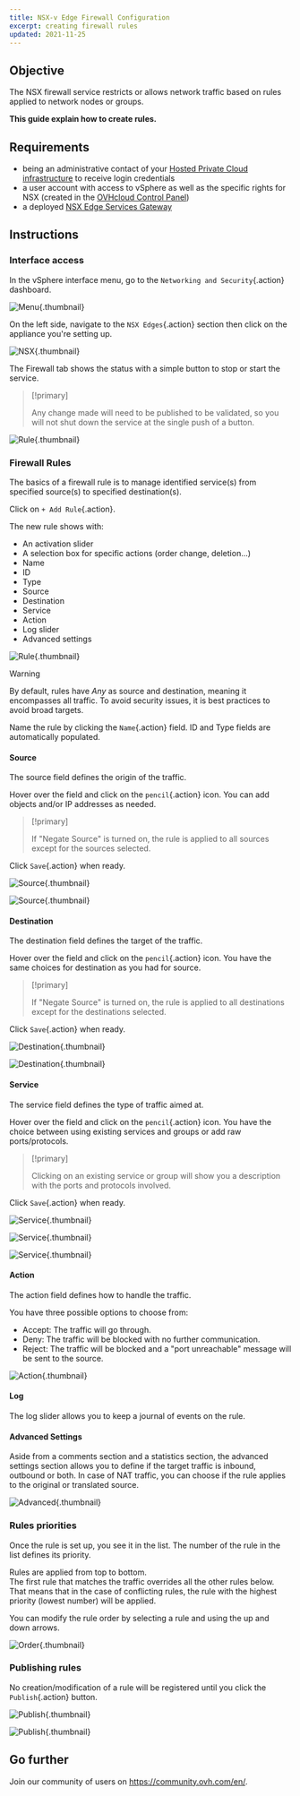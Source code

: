 ```yaml
---
title: NSX-v Edge Firewall Configuration
excerpt: creating firewall rules  
updated: 2021-11-25
---
```



## Objective

The NSX firewall service restricts or allows network traffic based on rules applied to network nodes or groups.

**This guide explain how to create rules.**

## Requirements

- being an administrative contact of your [Hosted Private Cloud infrastructure](https://www.ovhcloud.com/en/enterprise/products/hosted-private-cloud/) to receive login credentials
- a user account with access to vSphere as well as the specific rights for NSX (created in the [OVHcloud Control Panel](https://ca.ovh.com/auth/?action=gotomanager&from=https://www.ovh.com/world/&ovhSubsidiary=we))
- a deployed [NSX Edge Services Gateway](/pages/hosted_private_cloud/hosted_private_cloud_powered_by_vmware/nsx_deploying_edge_gateway)

## Instructions

### Interface access

In the vSphere interface menu, go to the `Networking and Security`{.action} dashboard.

![Menu](images/en01dash.png){.thumbnail}

On the left side, navigate to the `NSX Edges`{.action} section then click on the appliance you're setting up.

![NSX](images/en02nsx.png){.thumbnail}

The Firewall tab shows the status with a simple button to stop or start the service.

> [!primary]
>
> Any change made will need to be published to be validated, so you will not shut down the service at the single push of a button.     

![Rule](images/en03fw.png){.thumbnail}

### Firewall Rules

The basics of a firewall rule is to manage identified service(s) from specified source(s) to specified destination(s).     

Click on `+ Add Rule`{.action}.

The new rule shows with:

- An activation slider
- A selection box for specific actions (order change, deletion...)
- Name
- ID
- Type
- Source
- Destination
- Service
- Action
- Log slider
- Advanced settings    

![Rule](images/en03rule.png){.thumbnail}

> [!warning]
>
> By default, rules have *Any* as source and destination, meaning it encompasses all traffic. To avoid security issues, it is best practices to avoid broad targets.
>

Name the rule by clicking the `Name`{.action} field. ID and Type fields are automatically populated.

#### Source

The source field defines the origin of the traffic.

Hover over the field and click on the `pencil`{.action} icon. You can add objects and/or IP addresses as needed.     

> [!primary]
>
> If "Negate Source" is turned on, the rule is applied to all sources except for the sources selected.
    
Click `Save`{.action} when ready.

![Source](images/en04sourceobjects.png){.thumbnail}

![Source](images/en05sourceIP.png){.thumbnail}

#### Destination

The destination field defines the target of the traffic.

Hover over the field and click on the `pencil`{.action} icon. You have the same choices for destination as you had for source.    

> [!primary]
>
> If "Negate Source" is turned on, the rule is applied to all destinations except for the destinations selected.

Click `Save`{.action} when ready.

![Destination](images/en07destobjects.png){.thumbnail}

![Destination](images/en07destIP.png){.thumbnail}

#### Service

The service field defines the type of traffic aimed at.

Hover over the field and click on the `pencil`{.action} icon. You have the choice between using existing services and groups or add raw ports/protocols.

> [!primary]
>
> Clicking on an existing service or group will show you a description with the ports and protocols involved.

Click `Save`{.action} when ready.

![Service](images/en08servsg.png){.thumbnail}

![Service](images/en09servdetail.png){.thumbnail}

![Service](images/en10servport.png){.thumbnail}

#### Action

The action field defines how to handle the traffic.

You have three possible options to choose from:

- Accept: The traffic will go through.
- Deny: The traffic will be blocked with no further communication.
- Reject: The traffic will be blocked and a "port unreachable" message will be sent to the source.     

![Action](images/en11action.png){.thumbnail}

#### Log

The log slider allows you to keep a journal of events on the rule.

#### Advanced Settings

Aside from a comments section and a statistics section, the advanced settings section allows you to define if the target traffic is inbound, outbound or both. In case of NAT traffic, you can choose if the rule applies to the original or translated source.

![Advanced](images/en12adv.png){.thumbnail}


### Rules priorities

Once the rule is set up, you see it in the list. The number of the rule in the list defines its priority.

Rules are applied from top to bottom.<br>
The first rule that matches the traffic overrides all the other rules below.<br>
That means that in the case of conflicting rules, the rule with the highest priority (lowest number) will be applied.

You can modify the rule order by selecting a rule and using the up and down arrows.    

![Order](images/en13order.png){.thumbnail}

### Publishing rules

No creation/modification of a rule will be registered until you click the `Publish`{.action} button.

![Publish](images/en14publish.png){.thumbnail}

![Publish](images/en15done.png){.thumbnail}

## Go further

Join our community of users on <https://community.ovh.com/en/>.
